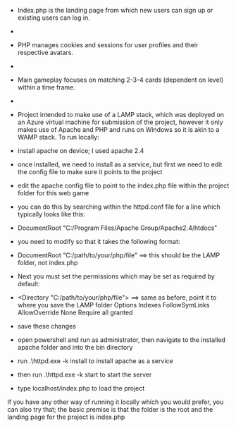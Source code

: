 - Index.php is the landing page from which new users can sign up or existing users can log in.
- 
- PHP manages cookies and sessions for user profiles and their respective avatars.
- 
- Main gameplay focuses on matching 2-3-4 cards (dependent on level) within a time frame.
- 
- Project intended to make use of a LAMP stack, which was deployed on an Azure virtual machine for submission of the project,
however it only makes use of Apache and PHP and runs on Windows so it is akin to a WAMP stack. To run locally:

- install apache on device; I used apache 2.4
- once installed, we need to install as a service, but first we need to edit the config file to make sure it points to the project
- edit the apache config file to point to the index.php file within the project folder for this web game
-   you can do this by searching within the httpd.conf file for a line which typically looks like this:
-   DocumentRoot "C:/Program Files/Apache Group/Apache2.4/htdocs"
-   you need to modify so that it takes the following format:
-   DocumentRoot "C:/path/to/your/php/file" ==> this should be the LAMP folder, not index.php
-   Next you must set the permissions which may be set as required by default:
-   <Directory "C:/path/to/your/php/file"> ==> same as before, point it to where you save the LAMP folder
    Options Indexes FollowSymLinks
    AllowOverride None
    Require all granted
    <Directory>
-   save these changes
- open powershell and run as administrator, then navigate to the installed apache folder and into the bin directory
- run .\httpd.exe -k install to install apache as a service
- then run .\httpd.exe -k start to start the server
- type localhost/index.php to load the project
  
If you have any other way of running it locally which you would prefer, you can also try that; the basic premise is that the folder is the root and the landing page for the project is index.php
